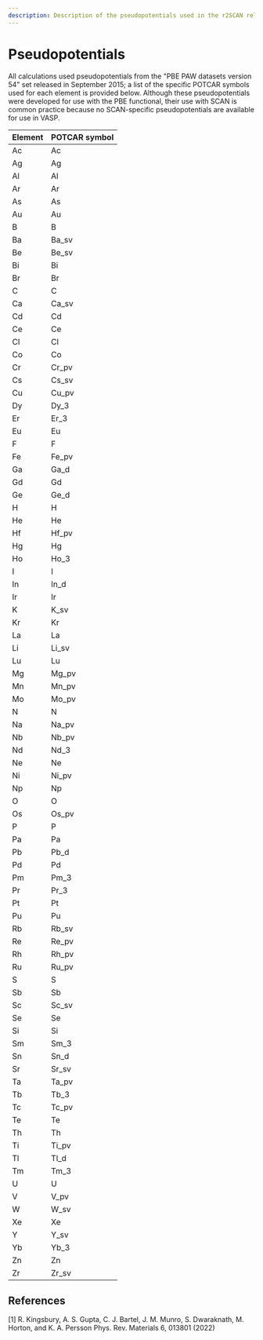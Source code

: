 ```yaml
---
description: Description of the pseudopotentials used in the r2SCAN related calculations.
---
```


# Pseudopotentials

All calculations used pseudopotentials from the "PBE PAW datasets version 54" set released in September 2015; a list of the specific POTCAR symbols used for each element is provided below. Although these pseudopotentials were developed for use with the PBE functional, their use with SCAN is common practice because no SCAN-specific pseudopotentials are available for use in VASP.

| Element | POTCAR symbol |
| ------- | ------------- |
| Ac      | Ac            |
| Ag      | Ag            |
| Al      | Al            |
| Ar      | Ar            |
| As      | As            |
| Au      | Au            |
| B       | B             |
| Ba      | Ba\_sv        |
| Be      | Be\_sv        |
| Bi      | Bi            |
| Br      | Br            |
| C       | C             |
| Ca      | Ca\_sv        |
| Cd      | Cd            |
| Ce      | Ce            |
| Cl      | Cl            |
| Co      | Co            |
| Cr      | Cr\_pv        |
| Cs      | Cs\_sv        |
| Cu      | Cu\_pv        |
| Dy      | Dy\_3         |
| Er      | Er\_3         |
| Eu      | Eu            |
| F       | F             |
| Fe      | Fe\_pv        |
| Ga      | Ga\_d         |
| Gd      | Gd            |
| Ge      | Ge\_d         |
| H       | H             |
| He      | He            |
| Hf      | Hf\_pv        |
| Hg      | Hg            |
| Ho      | Ho\_3         |
| I       | I             |
| In      | In\_d         |
| Ir      | Ir            |
| K       | K\_sv         |
| Kr      | Kr            |
| La      | La            |
| Li      | Li\_sv        |
| Lu      | Lu            |
| Mg      | Mg\_pv        |
| Mn      | Mn\_pv        |
| Mo      | Mo\_pv        |
| N       | N             |
| Na      | Na\_pv        |
| Nb      | Nb\_pv        |
| Nd      | Nd\_3         |
| Ne      | Ne            |
| Ni      | Ni\_pv        |
| Np      | Np            |
| O       | O             |
| Os      | Os\_pv        |
| P       | P             |
| Pa      | Pa            |
| Pb      | Pb\_d         |
| Pd      | Pd            |
| Pm      | Pm\_3         |
| Pr      | Pr\_3         |
| Pt      | Pt            |
| Pu      | Pu            |
| Rb      | Rb\_sv        |
| Re      | Re\_pv        |
| Rh      | Rh\_pv        |
| Ru      | Ru\_pv        |
| S       | S             |
| Sb      | Sb            |
| Sc      | Sc\_sv        |
| Se      | Se            |
| Si      | Si            |
| Sm      | Sm\_3         |
| Sn      | Sn\_d         |
| Sr      | Sr\_sv        |
| Ta      | Ta\_pv        |
| Tb      | Tb\_3         |
| Tc      | Tc\_pv        |
| Te      | Te            |
| Th      | Th            |
| Ti      | Ti\_pv        |
| Tl      | Tl\_d         |
| Tm      | Tm\_3         |
| U       | U             |
| V       | V\_pv         |
| W       | W\_sv         |
| Xe      | Xe            |
| Y       | Y\_sv         |
| Yb      | Yb\_3         |
| Zn      | Zn            |
| Zr      | Zr\_sv        |

## References

\[1] R. Kingsbury, A. S. Gupta, C. J. Bartel, J. M. Munro, S. Dwaraknath, M. Horton, and K. A. Persson Phys. Rev. Materials 6, 013801 (2022)
